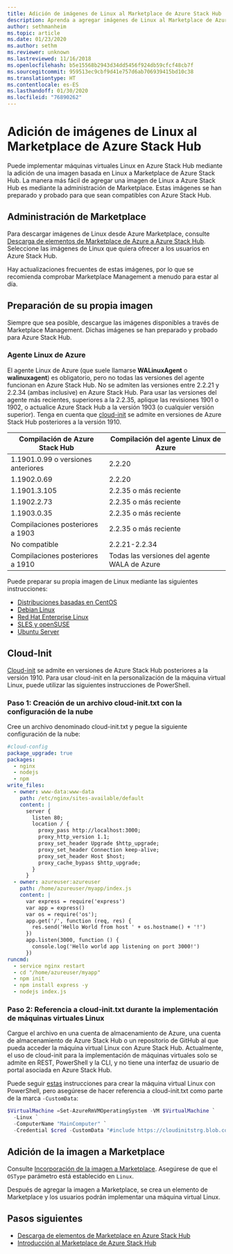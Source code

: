 ```yaml
---
title: Adición de imágenes de Linux al Marketplace de Azure Stack Hub
description: Aprenda a agregar imágenes de Linux al Marketplace de Azure Stack Hub.
author: sethmanheim
ms.topic: article
ms.date: 01/23/2020
ms.author: sethm
ms.reviewer: unknown
ms.lastreviewed: 11/16/2018
ms.openlocfilehash: b5e15568b2943d34dd5456f924db59cfcf48cb7f
ms.sourcegitcommit: 959513ec9cbf9d41e757d6ab706939415bd10c38
ms.translationtype: HT
ms.contentlocale: es-ES
ms.lasthandoff: 01/30/2020
ms.locfileid: "76890262"
---
```

# <a name="add-linux-images-to-the-azure-stack-hub-marketplace"></a>Adición de imágenes de Linux al Marketplace de Azure Stack Hub

Puede implementar máquinas virtuales Linux en Azure Stack Hub mediante la adición de una imagen basada en Linux a Marketplace de Azure Stack Hub. La manera más fácil de agregar una imagen de Linux a Azure Stack Hub es mediante la administración de Marketplace. Estas imágenes se han preparado y probado para que sean compatibles con Azure Stack Hub.

## <a name="marketplace-management"></a>Administración de Marketplace

Para descargar imágenes de Linux desde Azure Marketplace, consulte [Descarga de elementos de Marketplace de Azure a Azure Stack Hub](azure-stack-download-azure-marketplace-item.md). Seleccione las imágenes de Linux que quiera ofrecer a los usuarios en Azure Stack Hub.

Hay actualizaciones frecuentes de estas imágenes, por lo que se recomienda comprobar Marketplace Management a menudo para estar al día.

## <a name="prepare-your-own-image"></a>Preparación de su propia imagen

Siempre que sea posible, descargue las imágenes disponibles a través de Marketplace Management. Dichas imágenes se han preparado y probado para Azure Stack Hub.

### <a name="azure-linux-agent"></a>Agente Linux de Azure

El agente Linux de Azure (que suele llamarse **WALinuxAgent** o **walinuxagent**) es obligatorio, pero no todas las versiones del agente funcionan en Azure Stack Hub. No se admiten las versiones entre 2.2.21 y 2.2.34 (ambas inclusive) en Azure Stack Hub. Para usar las versiones del agente más recientes, superiores a la 2.2.35, aplique las revisiones 1901 o 1902, o actualice Azure Stack Hub a la versión 1903 (o cualquier versión superior). Tenga en cuenta que [cloud-init](https://cloud-init.io/) se admite en versiones de Azure Stack Hub posteriores a la versión 1910.

| Compilación de Azure Stack Hub | Compilación del agente Linux de Azure |
| ------------- | ------------- |
| 1.1901.0.99 o versiones anteriores | 2.2.20 |
| 1.1902.0.69  | 2.2.20  |
|  1.1901.3.105   | 2.2.35 o más reciente |
| 1.1902.2.73  | 2.2.35 o más reciente |
| 1.1903.0.35  | 2.2.35 o más reciente |
| Compilaciones posteriores a 1903 | 2.2.35 o más reciente |
| No compatible | 2.2.21-2.2.34 |
| Compilaciones posteriores a 1910 | Todas las versiones del agente WALA de Azure|

Puede preparar su propia imagen de Linux mediante las siguientes instrucciones:

* [Distribuciones basadas en CentOS](/azure/virtual-machines/linux/create-upload-centos?toc=%2fazure%2fvirtual-machines%2flinux%2ftoc.json)
* [Debian Linux](/azure/virtual-machines/linux/debian-create-upload-vhd?toc=%2fazure%2fvirtual-machines%2flinux%2ftoc.json)
* [Red Hat Enterprise Linux](azure-stack-redhat-create-upload-vhd.md)
* [SLES y openSUSE](/azure/virtual-machines/linux/suse-create-upload-vhd?toc=%2fazure%2fvirtual-machines%2flinux%2ftoc.json)
* [Ubuntu Server](/azure/virtual-machines/linux/create-upload-ubuntu?toc=%2fazure%2fvirtual-machines%2flinux%2ftoc.json)

## <a name="cloud-init"></a>Cloud-Init

[Cloud-init](https://cloud-init.io/) se admite en versiones de Azure Stack Hub posteriores a la versión 1910. Para usar cloud-init en la personalización de la máquina virtual Linux, puede utilizar las siguientes instrucciones de PowerShell.

### <a name="step-1-create-a-cloud-inittxt-file-with-your-cloud-config"></a>Paso 1: Creación de un archivo cloud-init.txt con la configuración de la nube

Cree un archivo denominado cloud-init.txt y pegue la siguiente configuración de la nube:

```yaml
#cloud-config
package_upgrade: true
packages:
  - nginx
  - nodejs
  - npm
write_files:
  - owner: www-data:www-data
    path: /etc/nginx/sites-available/default
    content: |
      server {
        listen 80;
        location / {
          proxy_pass http://localhost:3000;
          proxy_http_version 1.1;
          proxy_set_header Upgrade $http_upgrade;
          proxy_set_header Connection keep-alive;
          proxy_set_header Host $host;
          proxy_cache_bypass $http_upgrade;
        }
      }
  - owner: azureuser:azureuser
    path: /home/azureuser/myapp/index.js
    content: |
      var express = require('express')
      var app = express()
      var os = require('os');
      app.get('/', function (req, res) {
        res.send('Hello World from host ' + os.hostname() + '!')
      })
      app.listen(3000, function () {
        console.log('Hello world app listening on port 3000!')
      })
runcmd:
  - service nginx restart
  - cd "/home/azureuser/myapp"
  - npm init
  - npm install express -y
  - nodejs index.js
  ```
  
### <a name="step-2-reference-the-cloud-inittxt-during-the-linux-vm-deployment"></a>Paso 2: Referencia a cloud-init.txt durante la implementación de máquinas virtuales Linux

Cargue el archivo en una cuenta de almacenamiento de Azure, una cuenta de almacenamiento de Azure Stack Hub o un repositorio de GitHub al que pueda acceder la máquina virtual Linux con Azure Stack Hub.
Actualmente, el uso de cloud-init para la implementación de máquinas virtuales solo se admite en REST, PowerShell y la CLI, y no tiene una interfaz de usuario de portal asociada en Azure Stack Hub.

Puede seguir [estas](../user/azure-stack-quick-create-vm-linux-powershell.md) instrucciones para crear la máquina virtual Linux con PowerShell, pero asegúrese de hacer referencia a cloud-init.txt como parte de la marca `-CustomData`:

```powershell
$VirtualMachine =Set-AzureRmVMOperatingSystem -VM $VirtualMachine `
  -Linux `
  -ComputerName "MainComputer" `
  -Credential $cred -CustomData "#include https://cloudinitstrg.blob.core.windows.net/strg/cloud-init.txt"
```

## <a name="add-your-image-to-marketplace"></a>Adición de la imagen a Marketplace

Consulte [Incorporación de la imagen a Marketplace](azure-stack-add-vm-image.md). Asegúrese de que el `OSType` parámetro está establecido en `Linux`.

Después de agregar la imagen a Marketplace, se crea un elemento de Marketplace y los usuarios podrán implementar una máquina virtual Linux.

## <a name="next-steps"></a>Pasos siguientes

* [Descarga de elementos de Marketplace en Azure Stack Hub](azure-stack-download-azure-marketplace-item.md)
* [Introducción al Marketplace de Azure Stack Hub](azure-stack-marketplace.md)
